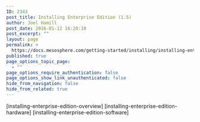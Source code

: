 ```yaml
---
ID: 2343
post_title: Installing Enterprise Edition (1.5)
author: Joel Hamill
post_date: 2016-01-12 16:20:18
post_excerpt: ""
layout: page
permalink: >
  https://docs.mesosphere.com/getting-started/installing/installing-enterprise-edition-1-5/
published: true
page_options_topic_page:
  - ""
page_options_require_authentication: false
page_options_show_link_unauthenticated: false
hide_from_navigation: false
hide_from_related: true
---
```

[installing-enterprise-edition-overview] [installing-enterprise-edition-hardware] [installing-enterprise-edition-software]